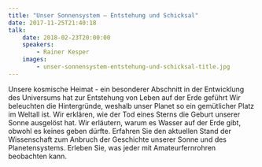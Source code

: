 ```yaml
---
title: "Unser Sonnensystem – Entstehung und Schicksal"
date: 2017-11-25T21:40:18
talk:
    date: 2018-02-23T20:00:00
    speakers:
        - Rainer Kesper
    images:
        - unser-sonnensystem-entstehung-und-schicksal-title.jpg
---
```

Unsere kosmische Heimat - ein besonderer Abschnitt in der Entwicklung des Universums hat zur Entstehung von Leben auf der Erde geführt Wir beleuchten die Hintergründe, weshalb unser Planet so ein gemütlicher Platz im Weltall ist. Wir erklären, wie der Tod eines Sterns die Geburt unserer Sonne ausgelöst hat. Wir erläutern, warum es Wasser auf der Erde gibt, obwohl es keines geben dürfte. Erfahren Sie den aktuellen Stand der Wissenschaft zum Anbruch der Geschichte unserer Sonne und des Planetensystems. Erleben Sie, was jeder mit Amateurfernrohren beobachten kann.

